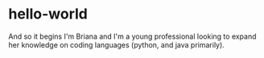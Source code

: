 # hello-world
And so it begins
I'm Briana and I'm a young professional looking to expand her knowledge on coding languages (python, and java primarily).
